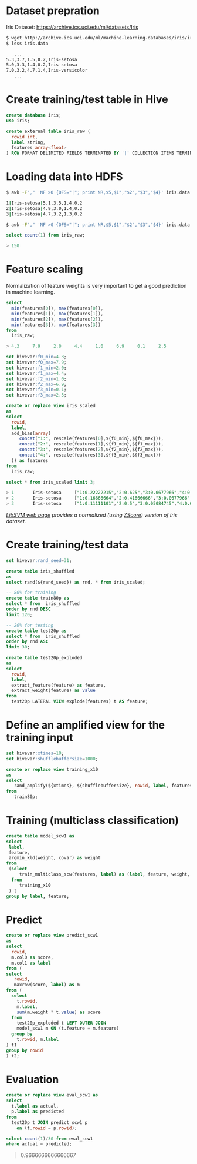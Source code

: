 <!--
  Licensed to the Apache Software Foundation (ASF) under one
  or more contributor license agreements.  See the NOTICE file
  distributed with this work for additional information
  regarding copyright ownership.  The ASF licenses this file
  to you under the Apache License, Version 2.0 (the
  "License"); you may not use this file except in compliance
  with the License.  You may obtain a copy of the License at

    http://www.apache.org/licenses/LICENSE-2.0

  Unless required by applicable law or agreed to in writing,
  software distributed under the License is distributed on an
  "AS IS" BASIS, WITHOUT WARRANTIES OR CONDITIONS OF ANY
  KIND, either express or implied.  See the License for the
  specific language governing permissions and limitations
  under the License.
-->
        
# Dataset prepration
Iris Dataset: https://archive.ics.uci.edu/ml/datasets/Iris

```sh
$ wget http://archive.ics.uci.edu/ml/machine-learning-databases/iris/iris.data
$ less iris.data

   ...
5.3,3.7,1.5,0.2,Iris-setosa
5.0,3.3,1.4,0.2,Iris-setosa
7.0,3.2,4.7,1.4,Iris-versicolor
   ...
```

# Create training/test table in Hive

```sql
create database iris;
use iris;

create external table iris_raw (
  rowid int,
  label string,
  features array<float>
) ROW FORMAT DELIMITED FIELDS TERMINATED BY '|' COLLECTION ITEMS TERMINATED BY "," STORED AS TEXTFILE LOCATION '/dataset/iris/raw';
```

# Loading data into HDFS

```sh
$ awk -F"," 'NF >0 {OFS="|"; print NR,$5,$1","$2","$3","$4}' iris.data | head -3

1|Iris-setosa|5.1,3.5,1.4,0.2
2|Iris-setosa|4.9,3.0,1.4,0.2
3|Iris-setosa|4.7,3.2,1.3,0.2
```

```sh
$ awk -F"," 'NF >0 {OFS="|"; print NR,$5,$1","$2","$3","$4}' iris.data | hadoop fs -put - /dataset/iris/raw/iris.data
```

```sql
select count(1) from iris_raw;

> 150
```

# Feature scaling

Normalization of feature weights is very important to get a good prediction in machine learning.

```sql
select 
  min(features[0]), max(features[0]),
  min(features[1]), max(features[1]),
  min(features[2]), max(features[2]),
  min(features[3]), max(features[3])
from
  iris_raw;

> 4.3     7.9     2.0     4.4     1.0     6.9     0.1     2.5
```

```sql
set hivevar:f0_min=4.3;
set hivevar:f0_max=7.9;
set hivevar:f1_min=2.0;
set hivevar:f1_max=4.4;
set hivevar:f2_min=1.0;
set hivevar:f2_max=6.9;
set hivevar:f3_min=0.1;
set hivevar:f3_max=2.5;

create or replace view iris_scaled
as
select
  rowid, 
  label,
  add_bias(array(
     concat("1:", rescale(features[0],${f0_min},${f0_max})), 
     concat("2:", rescale(features[1],${f1_min},${f1_max})), 
     concat("3:", rescale(features[2],${f2_min},${f2_max})), 
     concat("4:", rescale(features[3],${f3_min},${f3_max}))
  )) as features
from 
  iris_raw;
```

```sql
select * from iris_scaled limit 3;

> 1       Iris-setosa     ["1:0.22222215","2:0.625","3:0.0677966","4:0.041666664","0:1.0"]
> 2       Iris-setosa     ["1:0.16666664","2:0.41666666","3:0.0677966","4:0.041666664","0:1.0"]
> 3       Iris-setosa     ["1:0.11111101","2:0.5","3:0.05084745","4:0.041666664","0:1.0"]
```

_[LibSVM web page](http://www.csie.ntu.edu.tw/~cjlin/libsvmtools/datasets/multiclass.html#iris) provides a normalized (using [ZScore](../ft_engineering/scaling.html#feature-scaling-by-zscore)) version of Iris dataset._

# Create training/test data

```sql
set hivevar:rand_seed=31;

create table iris_shuffled 
as
select rand(${rand_seed}) as rnd, * from iris_scaled;

-- 80% for training
create table train80p as
select * from  iris_shuffled 
order by rnd DESC
limit 120;

-- 20% for testing
create table test20p as
select * from  iris_shuffled 
order by rnd ASC
limit 30;

create table test20p_exploded 
as
select 
  rowid,
  label,
  extract_feature(feature) as feature,
  extract_weight(feature) as value
from 
  test20p LATERAL VIEW explode(features) t AS feature;
```

# Define an amplified view for the training input
```sql
set hivevar:xtimes=10;
set hivevar:shufflebuffersize=1000;

create or replace view training_x10
as
select
   rand_amplify(${xtimes}, ${shufflebuffersize}, rowid, label, features) as (rowid, label, features)
from  
   train80p;
```

# Training (multiclass classification)

```sql
create table model_scw1 as
select 
 label, 
 feature,
 argmin_kld(weight, covar) as weight
from 
 (select 
     train_multiclass_scw(features, label) as (label, feature, weight, covar)
  from 
     training_x10
 ) t 
group by label, feature;
```

# Predict

```sql
create or replace view predict_scw1
as
select 
  rowid, 
  m.col0 as score, 
  m.col1 as label
from (
select
   rowid, 
   maxrow(score, label) as m
from (
  select
    t.rowid,
    m.label,
    sum(m.weight * t.value) as score
  from 
    test20p_exploded t LEFT OUTER JOIN
    model_scw1 m ON (t.feature = m.feature)
  group by
    t.rowid, m.label
) t1
group by rowid
) t2;
```

# Evaluation

```sql
create or replace view eval_scw1 as
select 
  t.label as actual, 
  p.label as predicted
from 
  test20p t JOIN predict_scw1 p 
    on (t.rowid = p.rowid);

select count(1)/30 from eval_scw1 
where actual = predicted;
```
> 0.9666666666666667
